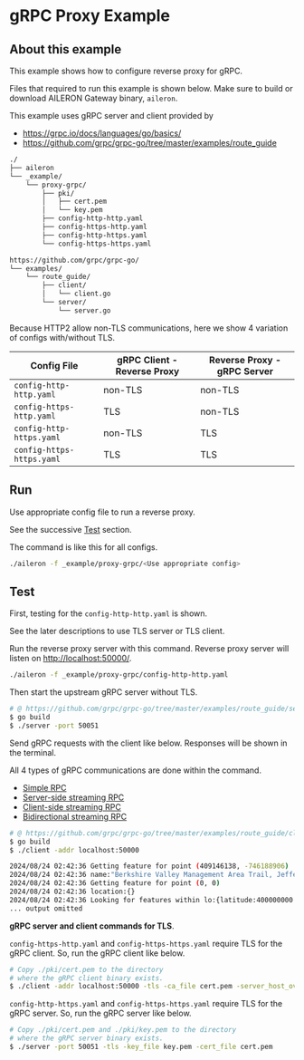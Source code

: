# gRPC Proxy Example

## About this example

This example shows how to configure reverse proxy for gRPC.

Files that required to run this example is shown below.
Make sure to build or download AILERON Gateway binary, `aileron`.

This example uses gRPC server and client provided by

- <https://grpc.io/docs/languages/go/basics/>
- <https://github.com/grpc/grpc-go/tree/master/examples/route_guide>

```txt
./
├── aileron
└── _example/
    └── proxy-grpc/
        ├── pki/
        │   ├── cert.pem
        │   └── key.pem
        ├── config-http-http.yaml
        ├── config-https-http.yaml
        ├── config-http-https.yaml
        └── config-https-https.yaml

https://github.com/grpc/grpc-go/
└── examples/
    └── route_guide/
        ├── client/
        │   └── client.go
        └── server/
            └── server.go
```

Because HTTP2 allow non-TLS communications,
here we show 4 variation of configs with/without TLS.

| Config File               | gRPC Client - Reverse Proxy | Reverse Proxy - gRPC Server |
| ------------------------- | --------------------------- | --------------------------- |
| `config-http-http.yaml`   | non-TLS                     | non-TLS                     |
| `config-https-http.yaml`  | TLS                         | non-TLS                     |
| `config-http-https.yaml`  | non-TLS                     | TLS                         |
| `config-https-https.yaml` | TLS                         | TLS                         |

## Run

Use appropriate config file to run a reverse proxy.

See the successive [Test](#test) section.

The command is like this for all configs.

```bash
./aileron -f _example/proxy-grpc/<Use appropriate config>
```

## Test

First, testing for the `config-http-http.yaml` is shown.

See the later descriptions to use TLS server or TLS client.

Run the reverse proxy server with this command.
Reverse proxy server will listen on  [http://localhost:50000/](http://localhost:50000/).

```bash
./aileron -f _example/proxy-grpc/config-http-http.yaml
```

Then start the upstream gRPC server without TLS.

```bash
# @ https://github.com/grpc/grpc-go/tree/master/examples/route_guide/server
$ go build
$ ./server -port 50051
```

Send gRPC requests with the client like below.
Responses will be shown in the terminal.

All 4 types of gRPC communications are done within the command.

- [Simple RPC](https://grpc.io/docs/languages/go/basics/#simple-rpc)
- [Server-side streaming RPC](https://grpc.io/docs/languages/go/basics/#server-side-streaming-rpc)
- [Client-side streaming RPC](https://grpc.io/docs/languages/go/basics/#client-side-streaming-rpc)
- [Bidirectional streaming RPC](https://grpc.io/docs/languages/go/basics/#bidirectional-streaming-rpc)

```bash
# @ https://github.com/grpc/grpc-go/tree/master/examples/route_guide/client
$ go build
$ ./client -addr localhost:50000

2024/08/24 02:42:36 Getting feature for point (409146138, -746188906)
2024/08/24 02:42:36 name:"Berkshire Valley Management Area Trail, Jefferson, NJ, USA" location:{latitude:409146138 longitude:-746188906}
2024/08/24 02:42:36 Getting feature for point (0, 0)
2024/08/24 02:42:36 location:{}
2024/08/24 02:42:36 Looking for features within lo:{latitude:400000000 longitude:-750000000} hi:{latitude:420000000 longitude:-730000000}
... output omitted
```

**gRPC server and client commands for TLS**.

`config-https-http.yaml` and `config-https-https.yaml` require TLS for the gRPC client.
So, run the gRPC client like below.

```bash
# Copy ./pki/cert.pem to the directory 
# where the gRPC client binary exists.
$ ./client -addr localhost:50000 -tls -ca_file cert.pem -server_host_override localhost
```

`config-http-https.yaml` and `config-https-https.yaml` require TLS for the gRPC server.
So, run the gRPC server like below.

```bash
# Copy ./pki/cert.pem and ./pki/key.pem to the directory
# where the gRPC server binary exists.
$ ./server -port 50051 -tls -key_file key.pem -cert_file cert.pem
```
